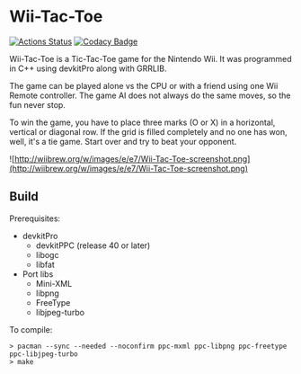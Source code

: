 # Wii-Tac-Toe

[![Actions Status](https://github.com/Crayon2000/Wii-Tac-Toe/workflows/Continuous%20Integration/badge.svg)](https://github.com/Crayon2000/Wii-Tac-Toe/actions)
[![Codacy Badge](https://api.codacy.com/project/badge/Grade/ab38c1f3adee4d629c72d285efee6a73)](https://www.codacy.com/app/Crayon2000/Wii-Tac-Toe?utm_source=github.com&amp;utm_medium=referral&amp;utm_content=Crayon2000/Wii-Tac-Toe&amp;utm_campaign=Badge_Grade)

Wii-Tac-Toe is a Tic-Tac-Toe game for the Nintendo Wii. It was programmed in C++ using devkitPro along with GRRLIB.

The game can be played alone vs the CPU or with a friend using one Wii Remote controller. The game AI does not always do the same moves, so the fun never stop.

To win the game, you have to place three marks (O or X) in a horizontal, vertical or diagonal row. If the grid is filled completely and no one has won, well, it's a tie game. Start over and try to beat your opponent.

![http://wiibrew.org/w/images/e/e7/Wii-Tac-Toe-screenshot.png](http://wiibrew.org/w/images/e/e7/Wii-Tac-Toe-screenshot.png)

## Build

Prerequisites:

* devkitPro
  * devkitPPC (release 40 or later)
  * libogc
  * libfat
* Port libs
  * Mini-XML
  * libpng
  * FreeType
  * libjpeg-turbo

To compile:

```text
> pacman --sync --needed --noconfirm ppc-mxml ppc-libpng ppc-freetype ppc-libjpeg-turbo
> make
```
